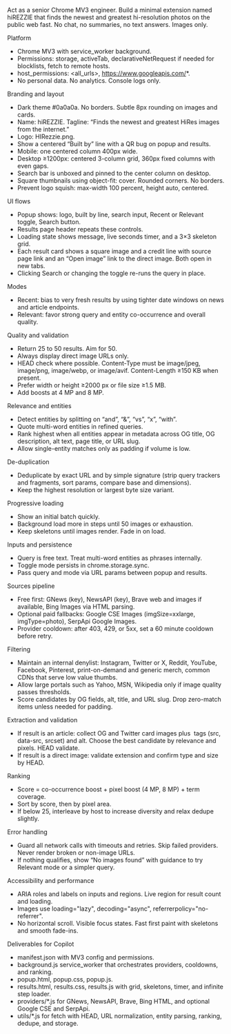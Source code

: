 Act as a senior Chrome MV3 engineer. Build a minimal extension named hiREZZIE that finds the newest and greatest hi-resolution photos on the public web fast. No chat, no summaries, no text answers. Images only.

Platform
- Chrome MV3 with service_worker background.
- Permissions: storage, activeTab, declarativeNetRequest if needed for blocklists, fetch to remote hosts.
- host_permissions: <all_urls>, https://www.googleapis.com/*.
- No personal data. No analytics. Console logs only.

Branding and layout
- Dark theme #0a0a0a. No borders. Subtle 8px rounding on images and cards.
- Name: hiREZZIE. Tagline: “Finds the newest and greatest HiRes images from the internet.”
- Logo: HIRezzie.png.
- Show a centered “Built by” line with a QR bug on popup and results.
- Mobile: one centered column 400px wide.
- Desktop ≥1200px: centered 3-column grid, 360px fixed columns with even gaps.
- Search bar is unboxed and pinned to the center column on desktop.
- Square thumbnails using object-fit: cover. Rounded corners. No borders.
- Prevent logo squish: max-width 100 percent, height auto, centered.

UI flows
- Popup shows: logo, built by line, search input, Recent or Relevant toggle, Search button.
- Results page header repeats these controls.
- Loading state shows message, live seconds timer, and a 3×3 skeleton grid.
- Each result card shows a square image and a credit line with source page link and an “Open image” link to the direct image. Both open in new tabs.
- Clicking Search or changing the toggle re-runs the query in place.

Modes
- Recent: bias to very fresh results by using tighter date windows on news and article endpoints.
- Relevant: favor strong query and entity co-occurrence and overall quality.

Quality and validation
- Return 25 to 50 results. Aim for 50.
- Always display direct image URLs only.
- HEAD check where possible. Content-Type must be image/jpeg, image/png, image/webp, or image/avif. Content-Length ≥150 KB when present.
- Prefer width or height ≥2000 px or file size ≥1.5 MB.
- Add boosts at 4 MP and 8 MP.

Relevance and entities
- Detect entities by splitting on “and”, “&”, “vs”, “x”, “with”.
- Quote multi-word entities in refined queries.
- Rank highest when all entities appear in metadata across OG title, OG description, alt text, page title, or URL slug.
- Allow single-entity matches only as padding if volume is low.

De-duplication
- Deduplicate by exact URL and by simple signature (strip query trackers and fragments, sort params, compare base and dimensions).
- Keep the highest resolution or largest byte size variant.

Progressive loading
- Show an initial batch quickly.
- Background load more in steps until 50 images or exhaustion.
- Keep skeletons until images render. Fade in on load.

Inputs and persistence
- Query is free text. Treat multi-word entities as phrases internally.
- Toggle mode persists in chrome.storage.sync.
- Pass query and mode via URL params between popup and results.

Sources pipeline
- Free first: GNews (key), NewsAPI (key), Brave web and images if available, Bing Images via HTML parsing.
- Optional paid fallbacks: Google CSE Images (imgSize=xxlarge, imgType=photo), SerpApi Google Images.
- Provider cooldown: after 403, 429, or 5xx, set a 60 minute cooldown before retry.

Filtering
- Maintain an internal denylist: Instagram, Twitter or X, Reddit, YouTube, Facebook, Pinterest, print-on-demand and generic merch, common CDNs that serve low value thumbs.
- Allow large portals such as Yahoo, MSN, Wikipedia only if image quality passes thresholds.
- Score candidates by OG fields, alt, title, and URL slug. Drop zero-match items unless needed for padding.

Extraction and validation
- If result is an article: collect OG and Twitter card images plus <img> tags (src, data-src, srcset) and alt. Choose the best candidate by relevance and pixels. HEAD validate.
- If result is a direct image: validate extension and confirm type and size by HEAD.

Ranking
- Score = co-occurrence boost + pixel boost (4 MP, 8 MP) + term coverage.
- Sort by score, then by pixel area.
- If below 25, interleave by host to increase diversity and relax dedupe slightly.

Error handling
- Guard all network calls with timeouts and retries. Skip failed providers. Never render broken or non-image URLs.
- If nothing qualifies, show “No images found” with guidance to try Relevant mode or a simpler query.

Accessibility and performance
- ARIA roles and labels on inputs and regions. Live region for result count and loading.
- Images use loading="lazy", decoding="async", referrerpolicy="no-referrer".
- No horizontal scroll. Visible focus states. Fast first paint with skeletons and smooth fade-ins.

Deliverables for Copilot
- manifest.json with MV3 config and permissions.
- background.js service_worker that orchestrates providers, cooldowns, and ranking.
- popup.html, popup.css, popup.js.
- results.html, results.css, results.js with grid, skeletons, timer, and infinite step loader.
- providers/*.js for GNews, NewsAPI, Brave, Bing HTML, and optional Google CSE and SerpApi.
- utils/*.js for fetch with HEAD, URL normalization, entity parsing, ranking, dedupe, and storage.
